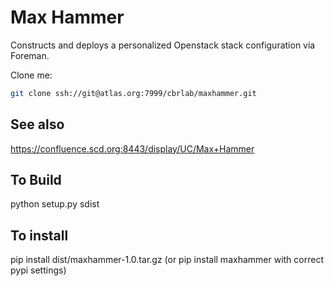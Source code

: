 Max Hammer
=========

Constructs and deploys a personalized Openstack stack configuration via Foreman.

Clone me:

```bash
git clone ssh://git@atlas.org:7999/cbrlab/maxhammer.git
```

## See also

https://confluence.scd.org:8443/display/UC/Max+Hammer

## To Build

python setup.py sdist

## To install

pip install dist/maxhammer-1.0.tar.gz
(or pip install maxhammer with correct pypi settings)

